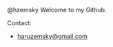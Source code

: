 @hzemsky
Welcome to my Github.

Contact:
  - haruzemsky@gmail.com

<!---
hzemsky/hzemsky is a ✨ special ✨ repository because its `README.md` (this file) appears on your GitHub profile.
You can click the Preview link to take a look at your changes.
--->
